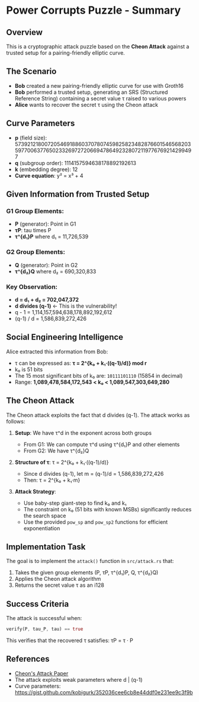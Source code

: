 # Power Corrupts Puzzle - Summary

## Overview
This is a cryptographic attack puzzle based on the **Cheon Attack** against a trusted setup for a pairing-friendly elliptic curve.

## The Scenario
- **Bob** created a new pairing-friendly elliptic curve for use with Groth16
- **Bob** performed a trusted setup, generating an SRS (Structured Reference String) containing a secret value τ raised to various powers
- **Alice** wants to recover the secret τ using the Cheon attack

## Curve Parameters
- **p** (field size): 5739212180072054691886037078074598258234828766015465682035977006377650233269727206694786492328072119776769214299497
- **q** (subgroup order): 1114157594638178892192613
- **k** (embedding degree): 12
- **Curve equation**: y² = x³ + 4

## Given Information from Trusted Setup

### G1 Group Elements:
- **P** (generator): Point in G1
- **τP**: tau times P
- **τ^{d₁}P** where d₁ = 11,726,539

### G2 Group Elements:
- **Q** (generator): Point in G2
- **τ^{d₂}Q** where d₂ = 690,320,833

### Key Observation:
- **d = d₁ + d₂ = 702,047,372**
- **d divides (q-1)** ← This is the vulnerability!
- q - 1 = 1,114,157,594,638,178,892,192,612
- (q-1) / d = 1,586,839,272,426

## Social Engineering Intelligence
Alice extracted this information from Bob:
- τ can be expressed as: **τ = 2^{k₀ + k₁·((q-1)/d)} mod r**
- k₀ is 51 bits
- The 15 most significant bits of k₀ are: `10111101110` (15854 in decimal)
- Range: **1,089,478,584,172,543 < k₀ < 1,089,547,303,649,280**

## The Cheon Attack

The Cheon attack exploits the fact that d divides (q-1). The attack works as follows:

1. **Setup**: We have τ^d in the exponent across both groups
   - From G1: We can compute τ^d using τ^{d₁}P and other elements
   - From G2: We have τ^{d₂}Q

2. **Structure of τ**: τ = 2^{k₀ + k₁·((q-1)/d)}
   - Since d divides (q-1), let m = (q-1)/d = 1,586,839,272,426
   - Then: τ = 2^{k₀ + k₁·m}

3. **Attack Strategy**:
   - Use baby-step giant-step to find k₀ and k₁
   - The constraint on k₀ (51 bits with known MSBs) significantly reduces the search space
   - Use the provided `pow_sp` and `pow_sp2` functions for efficient exponentiation

## Implementation Task
The goal is to implement the `attack()` function in `src/attack.rs` that:
1. Takes the given group elements (P, τP, τ^{d₁}P, Q, τ^{d₂}Q)
2. Applies the Cheon attack algorithm
3. Returns the secret value τ as an i128

## Success Criteria
The attack is successful when:
```rust
verify(P, tau_P, tau) == true
```
This verifies that the recovered τ satisfies: τP = τ · P

## References
- [Cheon's Attack Paper](https://iacr.org/archive/eurocrypt2006/40040001/40040001.pdf)
- The attack exploits weak parameters where d | (q-1)
- Curve parameters: https://gist.github.com/kobigurk/352036cee6cb8e44ddf0e231ee9c3f9b

